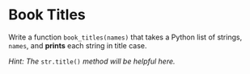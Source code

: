 # Book Titles

Write a function `book_titles(names)` that takes a Python list of strings, `names`, and **prints** each string in title case.

*Hint: The* `str.title()` *method will be helpful here.*
